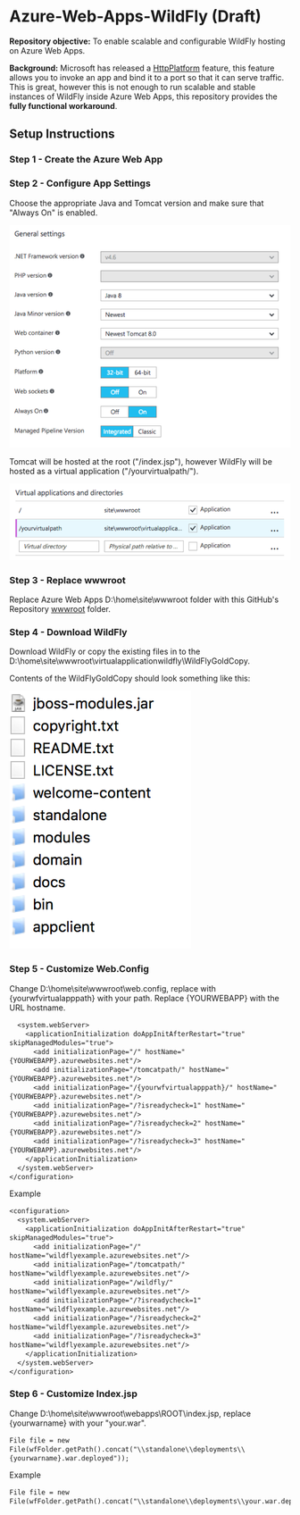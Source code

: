 # Azure-Web-Apps-WildFly (Draft)

**Repository objective:** To enable scalable and configurable WildFly hosting on Azure Web Apps.

**Background:** Microsoft has released a [HttpPlatform](https://docs.microsoft.com/en-us/azure/app-service-web/web-sites-java-custom-upload) feature, this feature 
allows you to invoke an app and bind it to a port so that it can serve traffic. 
This is great, however this is not enough to run scalable and stable instances of WildFly inside Azure Web Apps, this repository provides the **fully functional workaround**. 


## Setup Instructions
### Step 1 - Create the Azure Web App
### Step 2 - Configure App Settings
Choose the appropriate Java and Tomcat version and make sure that "Always On" is enabled.

![alt text](READMEArtifacts/AppSettings_General.png "Java Setup")

Tomcat will be hosted at the root ("/index.jsp"), however WildFly will be hosted as a virtual application ("/yourvirtualpath/").

![alt text](READMEArtifacts/AppSettings_VirtualApplications.png "Java Setup")

### Step 3 - Replace wwwroot 
Replace Azure Web Apps D:\home\site\wwwroot folder with this GitHub's Repository [wwwroot](https://github.com/zkavtaskin/Azure-Web-Apps-WildFly/tree/master/wwwroot)  folder.


### Step 4 - Download WildFly 
Download WildFly or copy the existing files in to the D:\home\site\wwwroot\virtualapplicationwildfly\WildFlyGoldCopy.

Contents of the WildFlyGoldCopy should look something like this:

![alt text](READMEArtifacts/WildFlyGoldCopy.png "Java Setup")


### Step 5 - Customize Web.Config

Change D:\home\site\wwwroot\web.config, replace with {yourwfvirtualapppath} with your path.
Replace {YOURWEBAPP} with the URL hostname. 

```<configuration>
  <system.webServer>
    <applicationInitialization doAppInitAfterRestart="true" skipManagedModules="true">
      <add initializationPage="/" hostName="{YOURWEBAPP}.azurewebsites.net"/>
      <add initializationPage="/tomcatpath/" hostName="{YOURWEBAPP}.azurewebsites.net"/>
      <add initializationPage="/{yourwfvirtualapppath}/" hostName="{YOURWEBAPP}.azurewebsites.net"/>
      <add initializationPage="/?isreadycheck=1" hostName="{YOURWEBAPP}.azurewebsites.net"/>
      <add initializationPage="/?isreadycheck=2" hostName="{YOURWEBAPP}.azurewebsites.net"/>
      <add initializationPage="/?isreadycheck=3" hostName="{YOURWEBAPP}.azurewebsites.net"/>
    </applicationInitialization>
  </system.webServer>
</configuration>
```

Example

```
<configuration>
  <system.webServer>
    <applicationInitialization doAppInitAfterRestart="true" skipManagedModules="true">
      <add initializationPage="/" hostName="wildflyexample.azurewebsites.net"/>
      <add initializationPage="/tomcatpath/" hostName="wildflyexample.azurewebsites.net"/>
      <add initializationPage="/wildfly/" hostName="wildflyexample.azurewebsites.net"/>
      <add initializationPage="/?isreadycheck=1" hostName="wildflyexample.azurewebsites.net"/>
      <add initializationPage="/?isreadycheck=2" hostName="wildflyexample.azurewebsites.net"/>
      <add initializationPage="/?isreadycheck=3" hostName="wildflyexample.azurewebsites.net"/>
    </applicationInitialization>
  </system.webServer>
</configuration>
```

### Step 6 - Customize Index.jsp

Change D:\home\site\wwwroot\webapps\ROOT\index.jsp, replace {yourwarname} with your "your.war".

```
File file = new File(wfFolder.getPath().concat("\\standalone\\deployments\\{yourwarname}.war.deployed"));
```

Example 

```
File file = new File(wfFolder.getPath().concat("\\standalone\\deployments\\your.war.deployed"));
```






